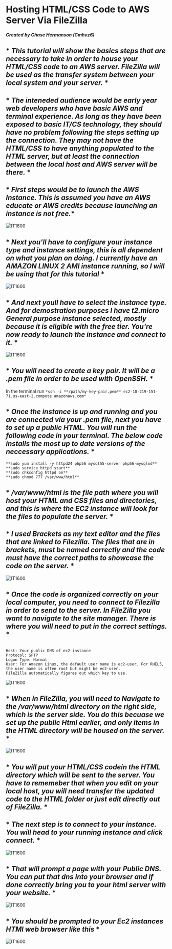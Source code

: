 # Hosting HTML/CSS Code to AWS Server Via FileZilla
   ##### Created by Chase Hermanson (Cmhvz6)

## * *This tutorial will show the basics steps that are necessary to take in order to house your HTML/CSS code to an AWS server. FileZilla will be used as the transfer system between your local system and your server.* * 

## * *The inteneded audience would be early year web developers who have basic AWS and terminal experience. As long as they have been exposed to basic IT/CS technology, they should have no problem following the steps setting up the connection. They may not have the HTML/CSS to have anything populated to the HTML server, but at least the connection between the local host and AWS server will be there.* *


## * *First steps would be to launch the AWS Instance. This is assumed you have an AWS educate or AWS credits because launching an instance is not free.**


![IT1600](LaunchInstance.jpg)

## * *Next you'll have to configure your instance type and instance settings, this is all dependent on what you plan on doing. I currently have an AMAZON LINUX 2 AMI instance running, so I will be using that for this tutorial* *

![IT1600](SelectType.jpg)

## * *And next youll have to select the instance type. And for demostration purposes I have t2.micro General purpose instance selected, mostly because it is eligible with the free tier. You're now ready to launch the instance and connect to it.* *

![IT1600](Settings.jpg)

## * *You will need to create a key pair. It will be a .pem file in order to be used with OpenSSH.* *

In the terminal run ``` *ssh -i **/path/my-key-pair.pem** ec2-18-219-151-71.us-east-2.compute.amazonaws.com* ```


## * *Once the instance is up and running and you are connected via your .pem file, next you have to set up a public HTML. You will run the following code in your terminal. The below code installs the most up to date versions of the neccessary applications.* *

```
**sudo yum install -y httpd24 php56 mysql55-server php56-mysqlnd**
**sudo service httpd start**
**sudo chkconfig httpd on**
**sudo chmod 777 /var/www/html**
```

## * */var/www/html is the file path where you will host your HTML and CSS files and directories, and this is where the EC2 instance will look for the files to populate the server.* *


## * *I used Brackets as my text editor and the files that are linked to Filezilla. The files that are in brackets, must be named correctly and the code must have the correct paths to showcase the code on the server.* *
![IT1600](Brackets.jpg)

## * *Once the code is organized correctly on your local computer, you need to connect to Filezilla in order to send to the server. In FileZilla you want to navigate to the site manager. There is where you will need to put in the correct settings.* *

```

Host: Your public DNS of ec2 instance
Protocol: SFTP
Logon Type: Normal
User: For Amazon Linux, the default user name is ec2-user. For RHEL5, the user name is often root but might be ec2-user.
FileZilla automatically figures out which key to use.
```
![IT1600](FileZillaSetUP.jpg)

## * *When in FileZilla, you will need to Navigate to the /var/www/html directory on the right side, which is the server side. You do this becuase we set up the public Html earlier, and only items in the HTML directory will be housed on the server.* *

![IT1600](Var.jpg)

## * *You will put your HTML/CSS codein the HTML directory which will be sent to the server. You have to rememeber that when you edit on your local host, you will need transfer the updated code to the HTML folder or just edit directly out of FileZilla.* *

## * *The next step is to connect to your instance. You will head to your running instance and click connect.* * 

![IT1600](Connect.jpg)

## * *That will prompt a page with your Public DNS. You can put that dns into your browser and if done correctly bring you to your html server with your website.* *

![IT1600](DNS.jpg)

## * *You should be prompted to your Ec2 instances HTMl web browser like this* *
![IT1600](Index.jpg)
